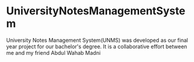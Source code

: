 # UniversityNotesManagementSystem
University Notes Management System(UNMS) was developed as our final year project for our bachelor's degree. It is a collaborative effort between me and my friend Abdul Wahab Madni
